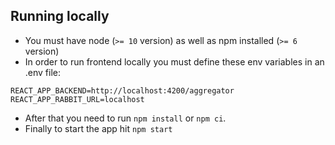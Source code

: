 ## Running locally

- You must have node (`>= 10` version) as well as npm installed (`>= 6` version)
- In order to run frontend locally you must define these env variables in an .env file:

```
REACT_APP_BACKEND=http://localhost:4200/aggregator
REACT_APP_RABBIT_URL=localhost
```

- After that you need to run `npm install` or `npm ci`.
- Finally to start the app hit `npm start`
